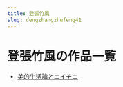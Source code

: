 ```yaml
---
title: 登張竹風
slug: dengzhangzhufeng41
---
```


# 登張竹風の作品一覧

- [美的生活論とニイチエ](meideshenghuoluntoniichiea7)
